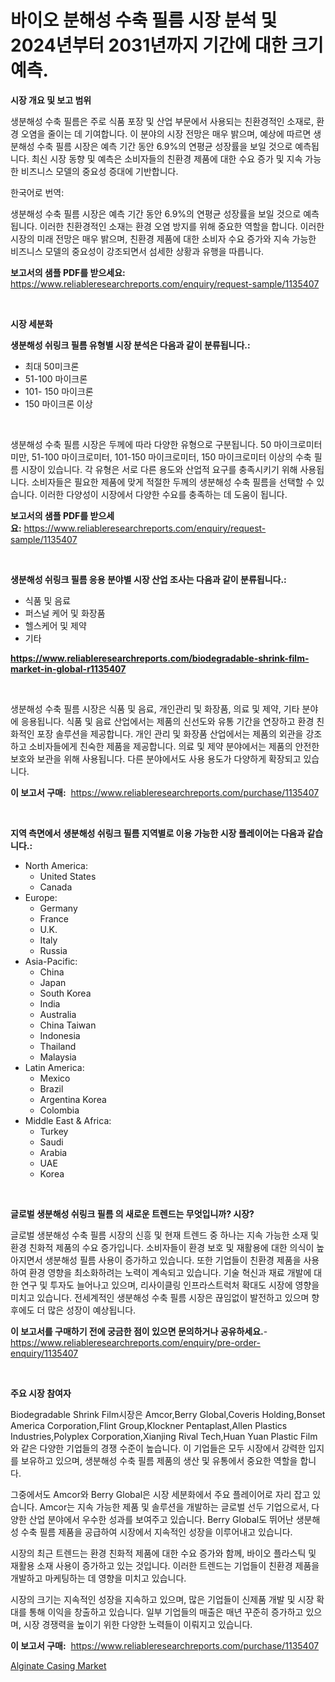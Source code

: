 <p><h1>바이오 분해성 수축 필름 시장 분석 및 2024년부터 2031년까지 기간에 대한 크기 예측.</h1></p><p><strong>시장 개요 및 보고 범위</strong></p>
<p><p>생분해성 수축 필름은 주로 식품 포장 및 산업 부문에서 사용되는 친환경적인 소재로, 환경 오염을 줄이는 데 기여합니다. 이 분야의 시장 전망은 매우 밝으며, 예상에 따르면 생분해성 수축 필름 시장은 예측 기간 동안 6.9%의 연평균 성장률을 보일 것으로 예측됩니다. 최신 시장 동향 및 예측은 소비자들의 친환경 제품에 대한 수요 증가 및 지속 가능한 비즈니스 모델의 중요성 증대에 기반합니다.</p><p>한국어로 번역:</p><p>생분해성 수축 필름 시장은 예측 기간 동안 6.9%의 연평균 성장률을 보일 것으로 예측됩니다. 이러한 친환경적인 소재는 환경 오염 방지를 위해 중요한 역할을 합니다. 이러한 시장의 미래 전망은 매우 밝으며, 친환경 제품에 대한 소비자 수요 증가와 지속 가능한 비즈니스 모델의 중요성이 강조되면서 섬세한 상황과 유행을 따릅니다.</p></p>
<p><strong>보고서의 샘플 PDF를 받으세요:</strong> <a href="https://www.reliableresearchreports.com/enquiry/request-sample/1135407">https://www.reliableresearchreports.com/enquiry/request-sample/1135407</a></p>
<p>&nbsp;</p>
<p><strong>시장 세분화</strong></p>
<p><strong>생분해성 쉬링크 필름 유형별 시장 분석은 다음과 같이 분류됩니다.:</strong></p>
<p><ul><li>최대 50미크론</li><li>51-100 마이크론</li><li>101- 150 마이크론</li><li>150 마이크론 이상</li></ul></p>
<p>&nbsp;</p>
<p><p>생분해성 수축 필름 시장은 두께에 따라 다양한 유형으로 구분됩니다. 50 마이크로미터 미만, 51-100 마이크로미터, 101-150 마이크로미터, 150 마이크로미터 이상의 수축 필름 시장이 있습니다. 각 유형은 서로 다른 용도와 산업적 요구를 충족시키기 위해 사용됩니다. 소비자들은 필요한 제품에 맞게 적절한 두께의 생분해성 수축 필름을 선택할 수 있습니다. 이러한 다양성이 시장에서 다양한 수요를 충족하는 데 도움이 됩니다.</p></p>
<p><strong>보고서의 샘플 PDF를 받으세요:</strong>&nbsp;<a href="https://www.reliableresearchreports.com/enquiry/request-sample/1135407">https://www.reliableresearchreports.com/enquiry/request-sample/1135407</a></p>
<p>&nbsp;</p>
<p><strong> 생분해성 쉬링크 필름 응용 분야별 시장 산업 조사는 다음과 같이 분류됩니다.:</strong></p>
<p><ul><li>식품 및 음료</li><li>퍼스널 케어 및 화장품</li><li>헬스케어 및 제약</li><li>기타</li></ul></p>
<p><strong><a href="https://www.reliableresearchreports.com/biodegradable-shrink-film-market-in-global-r1135407">https://www.reliableresearchreports.com/biodegradable-shrink-film-market-in-global-r1135407</a></strong></p>
<p>&nbsp;</p>
<p><p>생분해성 수축 필름 시장은 식품 및 음료, 개인관리 및 화장품, 의료 및 제약, 기타 분야에 응용됩니다. 식품 및 음료 산업에서는 제품의 신선도와 유통 기간을 연장하고 환경 친화적인 포장 솔루션을 제공합니다. 개인 관리 및 화장품 산업에서는 제품의 외관을 강조하고 소비자들에게 친숙한 제품을 제공합니다. 의료 및 제약 분야에서는 제품의 안전한 보호와 보관을 위해 사용됩니다. 다른 분야에서도 사용 용도가 다양하게 확장되고 있습니다.</p></p>
<p><strong>이 보고서 구매:</strong>&nbsp; <a href="https://www.reliableresearchreports.com/purchase/1135407">https://www.reliableresearchreports.com/purchase/1135407</a></p>
<p>&nbsp;</p>
<p><strong>지역 측면에서 생분해성 쉬링크 필름 지역별로 이용 가능한 시장 플레이어는 다음과 같습니다.:</strong></p>
<p><ul>
    <li>
        North America:
        <ul>
            <li>United States</li>
            <li>Canada</li>
        </ul>
    </li>
    <li>
        Europe:
        <ul>
            <li>Germany</li>
            <li>France</li>
            <li>U.K.</li>
            <li>Italy</li>
            <li>Russia</li>
        </ul>
    </li>
    <li>
        Asia-Pacific:
        <ul>
            <li>China</li>
            <li>Japan</li>
            <li>South Korea</li>
            <li>India</li>
            <li>Australia</li>
            <li>China Taiwan</li>
            <li>Indonesia</li>
            <li>Thailand</li>
            <li>Malaysia</li>
        </ul>
    </li>
    <li>
        Latin America:
        <ul>
            <li>Mexico</li>
            <li>Brazil</li>
            <li>Argentina Korea</li>
            <li>Colombia</li>
        </ul>
    </li>
    <li>
        Middle East & Africa:
        <ul>
            <li>Turkey</li>
            <li>Saudi</li>
            <li>Arabia</li>
            <li>UAE</li>
            <li>Korea</li>
        </ul>
    </li>
    </ul></p>
<p>&nbsp;</p>
<p><strong>글로벌 생분해성 쉬링크 필름 의 새로운 트렌드는 무엇입니까? 시장?</strong></p>
<p><p>글로벌 생분해성 수축 필름 시장의 신흥 및 현재 트렌드 중 하나는 지속 가능한 소재 및 환경 친화적 제품의 수요 증가입니다. 소비자들이 환경 보호 및 재활용에 대한 의식이 높아지면서 생분해성 필름 사용이 증가하고 있습니다. 또한 기업들이 친환경 제품을 사용하여 환경 영향을 최소화하려는 노력이 계속되고 있습니다. 기술 혁신과 재료 개발에 대한 연구 및 투자도 늘어나고 있으며, 리사이클링 인프라스트럭처 확대도 시장에 영향을 미치고 있습니다. 전세계적인 생분해성 수축 필름 시장은 끊임없이 발전하고 있으며 향후에도 더 많은 성장이 예상됩니다.</p></p>
<p><strong>이 보고서를 구매하기 전에 궁금한 점이 있으면 문의하거나 공유하세요.</strong>- <a href="https://www.reliableresearchreports.com/enquiry/pre-order-enquiry/1135407">https://www.reliableresearchreports.com/enquiry/pre-order-enquiry/1135407</a></p>
<p>&nbsp;</p>
<p><strong>주요 시장 참여자</strong></p>
<p><p>Biodegradable Shrink Film시장은 Amcor,Berry Global,Coveris Holding,Bonset America Corporation,Flint Group,Klockner Pentaplast,Allen Plastics Industries,Polyplex Corporation,Xianjing Rival Tech,Huan Yuan Plastic Film와 같은 다양한 기업들의 경쟁 수준이 높습니다. 이 기업들은 모두 시장에서 강력한 입지를 보유하고 있으며, 생분해성 수축 필름 제품의 생산 및 유통에서 중요한 역할을 합니다.</p><p>그중에서도 Amcor와 Berry Global은 시장 세분화에서 주요 플레이어로 자리 잡고 있습니다. Amcor는 지속 가능한 제품 및 솔루션을 개발하는 글로벌 선두 기업으로서, 다양한 산업 분야에서 우수한 성과를 보여주고 있습니다. Berry Global도 뛰어난 생분해성 수축 필름 제품을 공급하여 시장에서 지속적인 성장을 이루어내고 있습니다.</p><p>시장의 최근 트렌드는 환경 친화적 제품에 대한 수요 증가와 함께, 바이오 플라스틱 및 재활용 소재 사용이 증가하고 있는 것입니다. 이러한 트렌드는 기업들이 친환경 제품을 개발하고 마케팅하는 데 영향을 미치고 있습니다.</p><p>시장의 크기는 지속적인 성장을 지속하고 있으며, 많은 기업들이 신제품 개발 및 시장 확대를 통해 이익을 창출하고 있습니다. 일부 기업들의 매출은 매년 꾸준히 증가하고 있으며, 시장 경쟁력을 높이기 위한 다양한 노력들이 이뤄지고 있습니다.</p></p>
<p><strong>이 보고서 구매:</strong>&nbsp;&nbsp;<a href="https://www.reliableresearchreports.com/purchase/1135407">https://www.reliableresearchreports.com/purchase/1135407</a></p>
<p><p><a href="https://invited-way-688.notion.site/Alginate-Casing-Market-Comprehensive-Assessment-by-Type-Application-and-Geography-030446e80b50448da60e40d9882b8187">Alginate Casing Market</a></p></p>